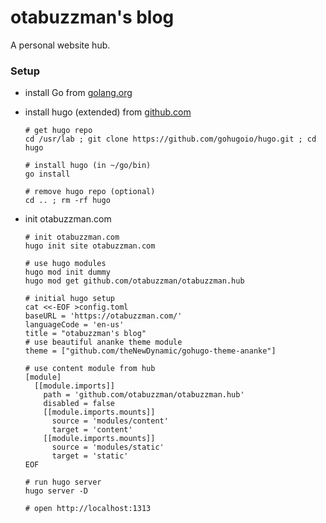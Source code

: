 # otabuzzman's blog
A personal website hub.

### Setup
- install Go from [golang.org](https://golang.org/doc/install)
- install hugo (extended) from [github.com](https://github.com/gohugoio/hugo/)

  ```
  # get hugo repo
  cd /usr/lab ; git clone https://github.com/gohugoio/hugo.git ; cd hugo
  
  # install hugo (in ~/go/bin)
  go install
  
  # remove hugo repo (optional)
  cd .. ; rm -rf hugo
  ```

- init otabuzzman.com

  ```
  # init otabuzzman.com
  hugo init site otabuzzman.com
  
  # use hugo modules
  hugo mod init dummy
  hugo mod get github.com/otabuzzman/otabuzzman.hub
  
  # initial hugo setup
  cat <<-EOF >config.toml
  baseURL = 'https://otabuzzman.com/'
  languageCode = 'en-us'
  title = "otabuzzman's blog"
  # use beautiful ananke theme module
  theme = ["github.com/theNewDynamic/gohugo-theme-ananke"]
  
  # use content module from hub
  [module]
    [[module.imports]]
      path = 'github.com/otabuzzman/otabuzzman.hub'
      disabled = false
      [[module.imports.mounts]]
        source = 'modules/content'
        target = 'content'
      [[module.imports.mounts]]
        source = 'modules/static'
        target = 'static'
  EOF
  
  # run hugo server
  hugo server -D
  
  # open http://localhost:1313
  ```
